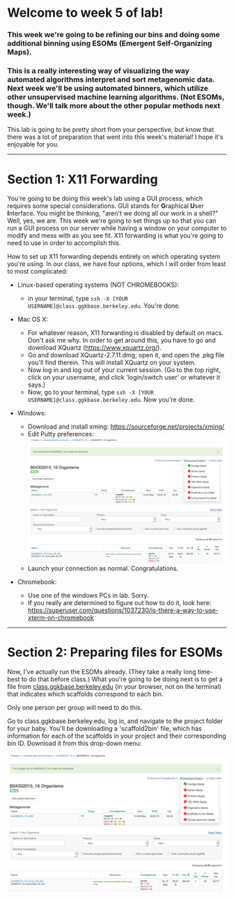 # Welcome to week 5 of lab! 


### This week we're going to be refining our bins and doing some additional binning using ESOMs (Emergent Self-Organizing Maps).


### This is a really interesting way of visualizing the way automated algorithms interpret and sort metagenomic data. Next week we'll be using automated binners, which utilize other unsupervised machine learning algorithms. (Not ESOMs, though. We'll talk more about the other popular methods next week.)

This lab is going to be pretty short from your perspective, but know that there was a lot of preparation that went into this week's material! I hope it's enjoyable for you.


---

# Section 1: X11 Forwarding

You're going to be doing this week's lab using a GUI process, which requires some special considerations. GUI stands for **G**raphical **U**ser **I**nterface. You might be thinking, "aren't we doing all our work in a shell?" Well, yes, we are. This week we're going to set things up so that you can run a GUI process on our server while having a window on your computer to modify and mess with as you see fit. X11 forwarding is what you're going to need to use in order to accomplish this.

How to set up X11 forwarding depends entirely on which operating system you're using. In our class, we have four options, which I will order from least to most complicated:

- Linux-based operating systems (NOT CHROMEBOOKS):
    - in your terminal, type `ssh -X [YOUR USERNAME]@class.ggkbase.berkeley.edu`. You're done.
    
- Mac OS X:
    - For whatever reason, X11 forwarding is disabled by default on macs. Don't ask me why. In order to get around this, you have to go and download XQuartz (https://www.xquartz.org/).
    - Go and download XQuartz-2.7.11.dmg, open it, and open the .pkg file you'll find therein. This will install XQuartz on your system.
    - Now log in and log out of your current session. (Go to the top right, click on your username, and click 'login/switch user' or whatever it says.)
    - Now, go to your terminal, type `ssh -X [YOUR USERNAME]@class.ggkbase.berkeley.edu`. Now you're done.
    
    
- Windows:
    - Download and install xming: https://sourceforge.net/projects/xming/
    - Edit Putty preferences:
    ![enable_putty](X11_putty.png)
    - Launch your connection as normal. Congratulations.

- Chromebook:
    - Use one of the windows PCs in lab. Sorry.
    - If you really are determined to figure out how to do it, look here: https://superuser.com/questions/1037230/is-there-a-way-to-use-xterm-on-chromebook
    
    
---

# Section 2: Preparing files for ESOMs

Now, I've actually run the ESOMs already. (They take a really long time- best to do that before class.) What you're going to be doing next is to get a file from <a href=class.ggkbase.berkeley.edu>class.ggkbase.berkeley.edu</a> (in your browser, not on the terminal) that indicates which scaffolds correspond to each bin. 

Only one person per group will need to do this.

Go to class.ggkbase.berkeley.edu, log in, and navigate to the project folder for your baby. You'll be downloading a 'scaffold2bin' file, which has information for each of the scaffolds in your project and their corresponding bin ID. Download it from this drop-down menu:

![download_scaf2bin](scaf2bin_ggkbase.png)

